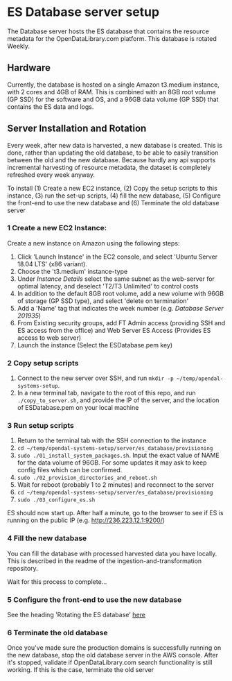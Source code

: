# ES Database server setup
The Database server hosts the ES database that contains the resource metadata
for the OpenDataLibrary.com platform. This database is rotated Weekly.

## Hardware
Currently, the database is hosted on a single Amazon t3.medium instance, with
2 cores and 4GB of RAM. This is combined with an 8GB root volume (GP SSD) for
the software and OS, and a 96GB data volume (GP SSD) that contains the ES data
and logs.

## Server Installation and Rotation
Every week, after new data is harvested, a new database is created. This is
done, rather than updating the old database, to be able to easily transition
between the old and the new database. Because hardly any api supports
incremental harvesting of resource metadata, the dataset is completely
refreshed every week anyway.

To install (1) Create a new EC2 instance, (2) Copy the setup scripts to this
instance, (3) run the set-up scripts, (4) fill the new database,
(5) Configure the front-end to use the new database and (6) Terminate the old
database server

### 1 Create a new EC2 Instance:
Create a new instance on Amazon using the following steps:

1. Click 'Launch Instance' in the EC2 console, and select 'Ubuntu Server 18.04
LTS' (x86 variant).
2. Choose the 't3.medium' instance-type
3. Under _Instance Details_ select the same subnet as the web-server for
optimal latency, and deselect 'T2/T3 Unlimited' to control costs
4. In addition to the default 8GB root volume, add a new volume with 96GB of
storage (GP SSD type), and select 'delete on termination'
5. Add a 'Name' tag that indicates the week number (e.g.
_Database Server 201935_)
6. From Existing security groups, add FT Admin access (providing SSH and ES
access from the office) and Web Server ES Access (Provides ES access to web
server)
7. Launch the instance (Select the ESDatabase.pem key)

### 2 Copy setup scripts
1. Connect to the new server over SSH, and run
`mkdir -p ~/temp/opendal-systems-setup`.
2. In a new terminal tab, navigate to the root of this repo, and run
`./copy_to_server.sh`, and provide the IP of the server, and the location of
ESDatabase.pem on your local machine

### 3 Run setup scripts
1. Return to the terminal tab with the SSH connection to the instance
2. `cd ~/temp/opendal-systems-setup/server/es_database/provisioning`
3. `sudo ./01_install_system_packages.sh`. Input the exact value of NAME for
the data volume of 96GB. For some updates it may ask to keep config files
which can be confirmed.
4. `sudo ./02_provision_directories_and_reboot.sh`
5. Wait for reboot (probably 1 to 2 minutes) and reconnect to the server
6. `cd ~/temp/opendal-systems-setup/server/es_database/provisioning`
7. `sudo ./03_configure_es.sh`

ES should now start up. After half a minute, go to the browser to see if ES is
running on the public IP (e.g. http://236.223.12.1:9200/)

### 4 Fill the new database
You can fill the database with processed harvested data you have locally. This
is described in the readme of the ingestion-and-transformation repository.

Wait for this process to complete...

### 5 Configure the front-end to use the new database
See the heading 'Rotating the ES database' [here](../web/README.md)

### 6 Terminate the old database
Once you've made sure the production domains is successfully running on the new
database, stop the old database server in the AWS console. After it's stopped,
validate if OpenDataLibrary.com search functionality is still working. If this
is the case, terminate the old server
